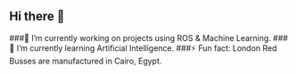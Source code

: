 ## Hi there 👋
###🔭 I’m currently working on projects using ROS & Machine Learning.
###🌱 I’m currently learning Artificial Intelligence.
###⚡ Fun fact: London Red Busses are manufactured in Cairo, Egypt.


<!--
**Hussain-AB/Hussain-AB** is a ✨ _special_ ✨ repository because its `README.md` (this file) appears on your GitHub profile.

Here are some ideas to get you started:

- 🔭 I’m currently working on projects using ROS & Machine Learning.
- 🌱 I’m currently learning Artificial Intelligence.
- ⚡ Fun fact: London Red Busses are manufactured in Cairo, Egypt.
-->
